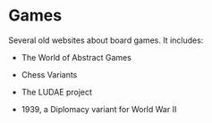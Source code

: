 # Games
 
 Several old websites about board games. It includes:
 
 + The World of Abstract Games
 
 + Chess Variants
 
 + The LUDAE project
 
 + 1939, a Diplomacy variant for World War II
